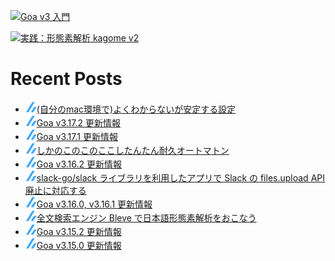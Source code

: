 [![Goa v3 入門](https://user-images.githubusercontent.com/4232165/99132515-db697b00-2659-11eb-8dae-05b549bcba90.png)](https://zenn.dev/ikawaha/books/goa-design-v3)

[![実践：形態素解析 kagome v2](https://user-images.githubusercontent.com/4232165/102152682-e281e400-3eb8-11eb-91f7-13e08a8977d9.png)](https://zenn.dev/ikawaha/books/kagome-v2-japanese-tokenizer)

# Recent Posts

<!--[START github.com/ikawaha/feedsnippet]--><!--[2024-09-07T03:27:28Z]-->
* ![](./icon/zenn.png)[(自分のmac環境で)よくわからないが安定する設定](https://zenn.dev/ikawaha/articles/20240907-319ef3a13d9dae)
* ![](./icon/zenn.png)[Goa v3.17.2 更新情報](https://zenn.dev/ikawaha/articles/20240709-8f7163a184b6a7)
* ![](./icon/zenn.png)[Goa v3.17.1 更新情報](https://zenn.dev/ikawaha/articles/20240707-4ee9e93fb6325c)
* ![](./icon/zenn.png)[しかのこのこのここしたんたん耐久オートマトン](https://zenn.dev/ikawaha/articles/20240629-d52f7a78075457)
* ![](./icon/zenn.png)[Goa v3.16.2 更新情報](https://zenn.dev/ikawaha/articles/20240615-dafbcafacfe360)
* ![](./icon/zenn.png)[slack-go/slack ライブラリを利用したアプリで Slack の files.upload API 廃止に対応する](https://zenn.dev/ikawaha/articles/20240505-842774e0b280d4)
* ![](./icon/zenn.png)[Goa v3.16.0, v3.16.1 更新情報](https://zenn.dev/ikawaha/articles/20240420-b13099daf18119)
* ![](./icon/zenn.png)[全文検索エンジン Bleve で日本語形態素解析をおこなう](https://zenn.dev/ikawaha/articles/20240324-5f5a051ee203c7)
* ![](./icon/zenn.png)[Goa v3.15.2 更新情報](https://zenn.dev/ikawaha/articles/20240320-645fa2a0cd0cc1)
* ![](./icon/zenn.png)[Goa v3.15.0 更新情報](https://zenn.dev/ikawaha/articles/20240309-ee293c9b8b3f3d)
<!--[END github.com/ikawaha/feedsnippet]-->

